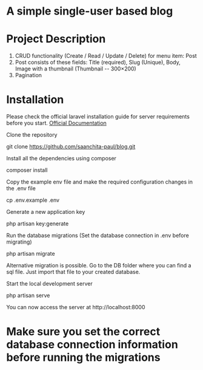 # A simple single-user based blog
# Project Description
<ol>
 <li> CRUD functionality (Create / Read / Update / Delete) for menu item: Post</li>
 <li>Post consists of these fields: Title (required), Slug (Unique), Body, Image with a thumbnail (Thumbnail -- 300×200)</li>
 <li>Pagination</li>
</ol>

# Installation

Please check the official laravel installation guide for server requirements before you start.
<a href="https://laravel.com/docs/8.x/installation">Official Documentation</a>

Clone the repository

git clone https://github.com/saanchita-paul/blog.git

Install all the dependencies using composer

composer install

Copy the example env file and make the required configuration changes in the .env file

cp .env.example .env

Generate a new application key

php artisan key:generate

Run the database migrations (Set the database connection in .env before migrating)

php artisan migrate

Alternative migration is possible. Go to the DB folder where you can find a sql file. Just import that file to your created database.

Start the local development server

php artisan serve

You can now access the server at http://localhost:8000

# Make sure you set the correct database connection information before running the migrations

